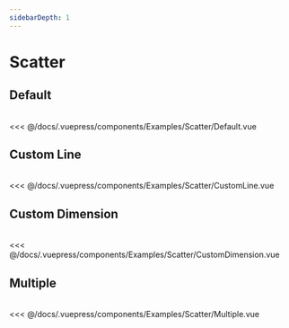 ```yaml
---
sidebarDepth: 1
---
```

# Scatter

## Default

<br>

<Examples-Scatter-Default />

<SourceCode>
<<< @/docs/.vuepress/components/Examples/Scatter/Default.vue
</SourceCode>

## Custom Line

<br>

<Examples-Scatter-CustomLine />

<SourceCode>
<<< @/docs/.vuepress/components/Examples/Scatter/CustomLine.vue
</SourceCode>

## Custom Dimension

<br>

<Examples-Scatter-CustomDimension />

<SourceCode>
<<< @/docs/.vuepress/components/Examples/Scatter/CustomDimension.vue
</SourceCode>

## Multiple

<br>

<Examples-Scatter-Multiple />

<SourceCode>
<<< @/docs/.vuepress/components/Examples/Scatter/Multiple.vue
</SourceCode>